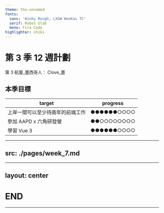 ```yaml
---
theme: the-unnamed
fonts: 
  sans: 'Winky Rough, LXGW WenKai TC'
  serif: Robot Slab
  mono: Fira Code
highlighter: shiki
---
```


# 第 3 季 12 週計劃 
第 3 航廈_墨西哥人： Clove_墨
## 本季目標

| target | progress |
| ------ | -------- |
| 上岸一間可以至少待兩年的前端工作 | ●●●●●●○○○○ |
| 參加 AAPD x 六角研發營 | ●●○○○○○○○○ |
| 學習 Vue 3 | ●●●●●●○○○○ |

---
src: ./pages/week_7.md
---
---
layout: center 
---
# END
---
